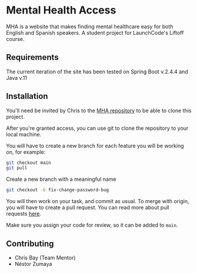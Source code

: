# Mental Health Access

MHA is a website that makes finding mental healthcare easy for both English and Spanish speakers. A student project for LaunchCode's Liftoff course.

## Requirements

The current iteration of the site has been tested on Spring Boot v.2.4.4 and Java v.11

## Installation

You'll need be invited by Chris to the [MHA repository](https://github.com/chrisbay/mental-healthcare-access) to be able to clone this project.

After you're granted access, you can use git to clone the repository to your local machine.

You will have to create a new branch for each feature you will be working on, for example:

```bash
git checkout main
git pull
```
Create a new branch with a meaningful name
```bash
git checkout -b fix-change-password-bug
```
You will then work on your task, and commit as usual. To merge with origin, you will have to create a pull request. You can read more about pull requests [here](https://education.launchcode.org/liftoff/modules/git/git-workflow.html#pull-requests).

Make sure you assign your code for review, so it can be added to ```main```.

## Contributing

- Chris Bay (Team Mentor)
- Néstor Zumaya